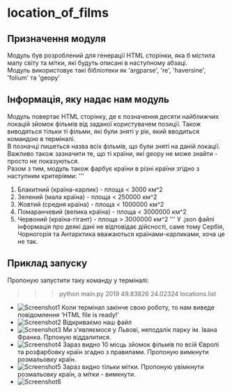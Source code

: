 # location_of_films

## Призначення модуля
Модуль був розроблений для генерації HTML сторінки, яка б містила мапу світу та мітки, які будуть описані в наступному абзаці.  
Модуль використовує такі бібліотеки як 'argparse', 're', 'haversine', 'folium' та 'geopy'

## Інформація, яку надає нам модуль
Модуль повертає HTML сторінку, де є позначення десяти найближчих локацій зйомок фільмів від заданої користувачем позиції. Також виводяться тільки ті фільми, які були зняті у рік, який вводиться командою в терміналі.  
В позначці пишеться назва всіх фільмів, що були зняті на даній локації.
Важливо також зазначити те, що ті країни, які geopy не може знайти - просто не показуються.  
Разом з тим, модуль також фарбує країни в різні країни згідно з наступним критеріями:
'''
1. Блакитний (країна-карлик) - площа < 3000 км^2
2. Зелений (мала країна) - площа < 250000 км^2
3. Жовтий (средня країна) - площа < 1000000 км^2
4. Помаранчевий (велика країна) - площа < 3000000 км^2
5. Червоний (країна-гігант) - площа > 3000000 км^2 
'''
У .json файлі інформація про деякі дані не відповідає дійсності, саме тому Сербія, Чорногорія та Антарктика вважаються країнами-карликами, хоча це не так.

## Приклад запуску
Пропоную запустити таку команду у терміналі:
>>> python main.py 2019 49.83826 24.02324 locations.list
- ![Screenshot1](https://github.com/UkrKreuzritter/location_of_films/tree/develop/screen_start_work.png)
Коли термінал закінче свою роботу, то нам виведе повідомлення 'HTML file is ready!'
- ![Screenshot2](https://github.com/UkrKreuzritter/location_of_films/tree/develop/screen_finish_work.png)
Відкриваємо наш файл
- ![Screenshot3](https://github.com/UkrKreuzritter/location_of_films/tree/develop/screen_spawn.png)
Ми з'являємося у Львові, неподалік парку ім. Івана Франка. Прпоную віддалитися.
- ![Screenshot4](https://github.com/UkrKreuzritter/location_of_films/tree/develop/screen_of_work.png)
Зараз видно 10 місць зйомок фільмів по всій Європі та розфарбовку країн згадно з правилами. Пропоную вимкнути розмальовку країн.
- ![Screenshot5](https://github.com/UkrKreuzritter/location_of_films/tree/develop/screen_without_area.png)
Зараз видно тільки мітки. Пропоную увімкнути розмальовку країн, а мітки - вимкнути.
- ![Screenshot6](https://github.com/UkrKreuzritter/location_of_films/tree/develop/screen_without_marks.png)

